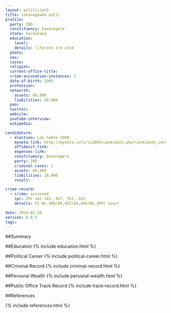 ```yaml
---
layout: politician2
title: lokanagowda patil
profile: 
  party: IND
  constituency: Davanagere
  state: Karnataka
  education: 
    level: 
    details: literate 3rd stnd
  photo: 
  sex: 
  caste: 
  religion: 
  current-office-title: 
  crime-accusation-instances: 1
  date-of-birth: 1969
  profession: 
  networth: 
    assets: 60,000
    liabilities: 28,000
  pan: 
  twitter: 
  website: 
  youtube-interview: 
  wikipedia: 

candidature: 
  - election: Lok Sabha 2009
    myneta-link: http://myneta.info/ls2009/candidate.php?candidate_id=5957
    affidavit-link: 
    expenses-link: 
    constituency: Davanagere 
    party: IND
    criminal-cases: 1
    assets: 60,000
    liabilities: 28,000
    result:  

crime-record: 
  - crime: accussed
    ipc: IPC sec 143, 447, 353, 341
    details: CC No.489/04,457/04,466/06,JMFC Court 

date: 2014-01-28
version: 0.0.5
tags: 
---
```

##Summary


##Education
{% include education.html %}


##Political Career
{% include political-career.html %}


##Criminal Record
{% include criminal-record.html %}


##Personal Wealth
{% include personal-wealth.html %}


##Public Office Track Record
{% include track-record.html %}


##References


{% include references.html %}